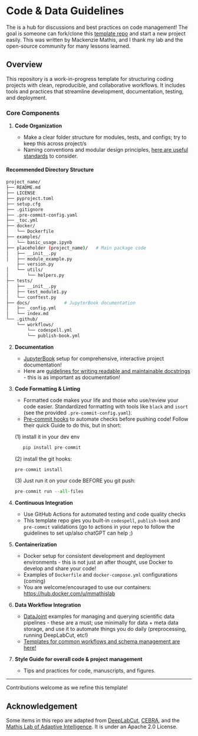 
# Code & Data Guidelines

The is a hub for discussions and best practices on code management! The goal is someone can fork/clone this [template repo](https://docs.github.com/en/repositories/creating-and-managing-repositories/creating-a-template-repository) and start a new project easily. This was written by Mackenzie Mathis, and I thank my lab and the open-source community for many lessons learned.

## Overview

This repository is a work-in-progress template for structuring coding projects with clean, reproducible, and collaborative workflows. It includes tools and practices that streamline development, documentation, testing, and deployment.

### Core Components

1. **Code Organization**

   * Make a clear folder structure for modules, tests, and configs; try to keep this across project/s
   * Naming conventions and modular design principles, [here are useful standards](https://dmeg.cessda.eu/Data-Management-Expert-Guide/2.-Organise-Document/File-naming-and-folder-structure) to consider.

#### Recommended Directory Structure

```bash
project_name/
├── README.md
├── LICENSE
├── pyproject.toml
├── setup.cfg
├── .gitignore
├── .pre-commit-config.yaml
├── _toc.yml
├── docker/
│   └── Dockerfile
├── examples/
│   └── basic_usage.ipynb
├── placeholder (project_name)/   # Main package code
│   ├── __init__.py
│   ├── module_example.py
    ├── version.py
│   └── utils/
│       └── helpers.py
├── tests/
│   ├── __init__.py
│   ├── test_module1.py
│   └── conftest.py
├── docs/             # JupyterBook documentation
│   ├── _config.yml
│   └── index.md
└── .github/
    └── workflows/
        └── codespell.yml
        └── publish-book.yml
```

2. **Documentation**

   * [JupyterBook](https://jupyterbook.org/en/stable/intro.html) setup for comprehensive, interactive project documentation!
   * Here are [guidelines for writing readable and maintainable docstrings](https://www.datacamp.com/tutorial/docstrings-python) - this is as important as documentation!

3. **Code Formatting & Linting**

   * Formatted code makes your life and those who use/review your code easier. Standardized formatting with tools like `black` and `isort` (see the provided `.pre-commit-config.yaml`).
   * [Pre-commit hooks](https://pre-commit.com/) to automate checks before pushing code! Follow their quick Guide to do this, but in short:

   (1) install it in your dev env
   ```python
      pip install pre-commit
   ```
   (2) install the git hooks:
   ```python
   pre-commit install
   ```
   (3) Just run it on your code BEFORE you git push:
   ```python
   pre-commit run --all-files
   ```
4. **Continuous Integration**

   * Use GitHub Actions for automated testing and code quality checks
   * This template repo gies you built-in `codespell`, `publish-book` and `pre-commit` validations (go to actions in your repo to follow the guidelines to set up/also chatGPT can help ;)

5. **Containerization**

   * Docker setup for consistent development and deployment environments - this is not just an after thought, use Docker to develop and share your code!
   * Examples of `Dockerfile` and `docker-compose.yml` configurations (coming)
   * You are welcome/encouraged to use our containers: https://hub.docker.com/u/mmathislab

6. **Data Workflow Integration**

   * [DataJoint](https://www.datajoint.com/) examples for managing and querying scientific data pipelines - these are a must; use minimally for data + meta data storage, and use it to automate things you do daily (preprocessing, running DeepLabCut, etc!)
   * [Templates for common workflows and schema management are here!](https://docs.datajoint.com/elements/)


7. **Style Guide for overall code & project management**

   * Tips and practices for code, manuscripts, and figures.


---

Contributions welcome as we refine this template!


## Acknowledgement

Some items in this repo are adapted from [DeepLabCut](https://github.com/DeepLabCut/DeepLabCut), [CEBRA](https://cebra.ai/), and the [Mathis Lab of Adaptive Intelligence](https://github.com/orgs/AdaptiveMotorControlLab). It is under an Apache 2.0 License.
